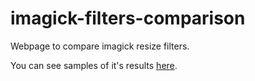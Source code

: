 # imagick-filters-comparison

Webpage to compare imagick resize filters.

You can see samples of it's results [here](http://urmaul.com/blog/imagick-filters-comparison/).

